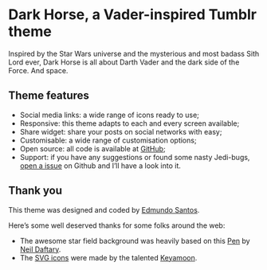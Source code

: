 # Dark Horse, a Vader-inspired Tumblr theme

Inspired by the Star Wars universe and the mysterious and most badass Sith Lord ever, Dark Horse is all about Darth Vader and the dark side of the Force. And space.

## Theme features

- Social media links: a wide range of icons ready to use;
- Responsive: this theme adapts to each and every screen available;
- Share widget: share your posts on social networks with easy;
- Customisable: a wide range of customisation options;
- Open source: all code is available at [GitHub](http://github.com/edmundojr/tumblr-darkhorse);
- Support: if you have any suggestions or found some nasty Jedi-bugs, [open a issue](https://github.com/edmundojr/tumblr-darkhorse/issues/new) on Github and I’ll have a look into it.

## Thank you

This theme was designed and coded by [Edmundo Santos](http://edmundojr.com).

Here’s some well deserved thanks for some folks around the web:

- The awesome star field background was heavily based on this [Pen](http://codepen.io/neilzo/pen/ZGVWzp) by [Neil Daftary](http://twitter.com/neilzo).
- The [SVG icons](https://github.com/Keyamoon/IcoMoon-Free) were made by the talented [Keyamoon](https://twitter.com/keyamoon).